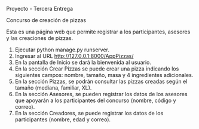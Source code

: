 Proyecto - Tercera Entrega

Concurso de creación de pizzas

Esta es una página web que permite registrar a los participantes, asesores y las creaciones de pizzas.

1. Ejecutar python manage.py runserver.
2. Ingresar al URL http://127.0.0.1:8000/AppPizzas/
3. En la pantalla de Inicio se dará la bienvenida al usuario.
4. En la sección Crear Pizzas se puede crear una pizza indicando los siguientes campos: nombre, tamaño, masa y 4 ingredientes adicionales.
5. En la sección Pizzas, se podrán consultar las pizzas creadas según el tamaño (mediana, familiar, XL).
6. En la sección Asesores, se pueden registrar los datos de los asesores que apoyarán a los participantes del concurso (nombre, código y correo).
7. En la sección Creadores, se puede registrar los datos de los participantes (nombre, edad y correo).
   
